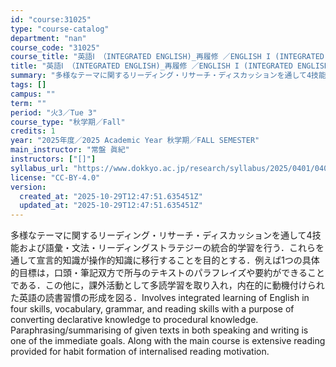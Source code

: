 ```yaml
---
id: "course:31025"
type: "course-catalog"
department: "nan"
course_code: "31025"
course_title: "英語Ⅰ （INTEGRATED ENGLISH)_再履修 ／ENGLISH I (INTEGRATED ENGLISH)"
title: "英語Ⅰ （INTEGRATED ENGLISH)_再履修 ／ENGLISH I (INTEGRATED ENGLISH)"
summary: "多様なテーマに関するリーディング・リサーチ・ディスカッションを通して4技能および語彙・文法・リーディングストラテジーの統合的学習を行う．これらを通して宣言的知識が操作的知識に移行することを目的とする．例えば1つの具体的目標は，口頭・筆記双方…"
tags: []
campus: ""
term: ""
period: "火3／Tue 3"
course_type: "秋学期／Fall"
credits: 1
year: "2025年度／2025 Academic Year 秋学期／FALL SEMESTER"
main_instructor: "常盤 眞紀"
instructors: ["[]"]
syllabus_url: "https://www.dokkyo.ac.jp/research/syllabus/2025/0401/0401_31025_ja_JP.html"
license: "CC-BY-4.0"
version:
  created_at: "2025-10-29T12:47:51.635451Z"
  updated_at: "2025-10-29T12:47:51.635451Z"
---
```

多様なテーマに関するリーディング・リサーチ・ディスカッションを通して4技能および語彙・文法・リーディングストラテジーの統合的学習を行う．これらを通して宣言的知識が操作的知識に移行することを目的とする．例えば1つの具体的目標は，口頭・筆記双方で所与のテキストのパラフレイズや要約ができることである．この他に，課外活動として多読学習を取り入れ，内在的に動機付けられた英語の読書習慣の形成を図る．Involves integrated learning of English in four skills, vocabulary, grammar, and reading skills with a purpose of converting declarative knowledge to procedural knowledge. Paraphrasing/summarising of given texts in both speaking and writing is one of the immediate goals. Along with the main course is extensive reading provided for habit formation of internalised reading motivation.
